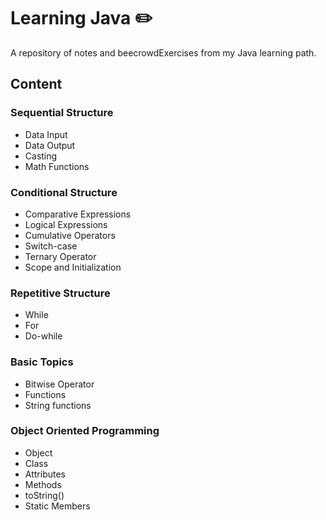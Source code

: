 # Learning Java :pencil2:
A repository of notes and beecrowdExercises from my Java learning path.

## Content

### Sequential Structure
- Data Input
- Data Output
- Casting
- Math Functions

### Conditional Structure
- Comparative Expressions
- Logical Expressions
- Cumulative Operators
- Switch-case
- Ternary Operator
- Scope and Initialization

### Repetitive Structure
- While
- For
- Do-while

### Basic Topics
- Bitwise Operator
- Functions
- String functions

### Object Oriented Programming
- Object
- Class
- Attributes
- Methods
- toString()
- Static Members
